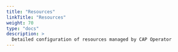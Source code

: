 ```yaml
---
title: "Resources"
linkTitle: "Resources"
weight: 70
type: "docs"
description: >
  Detailed configuration of resources managed by CAP Operator
---
```

